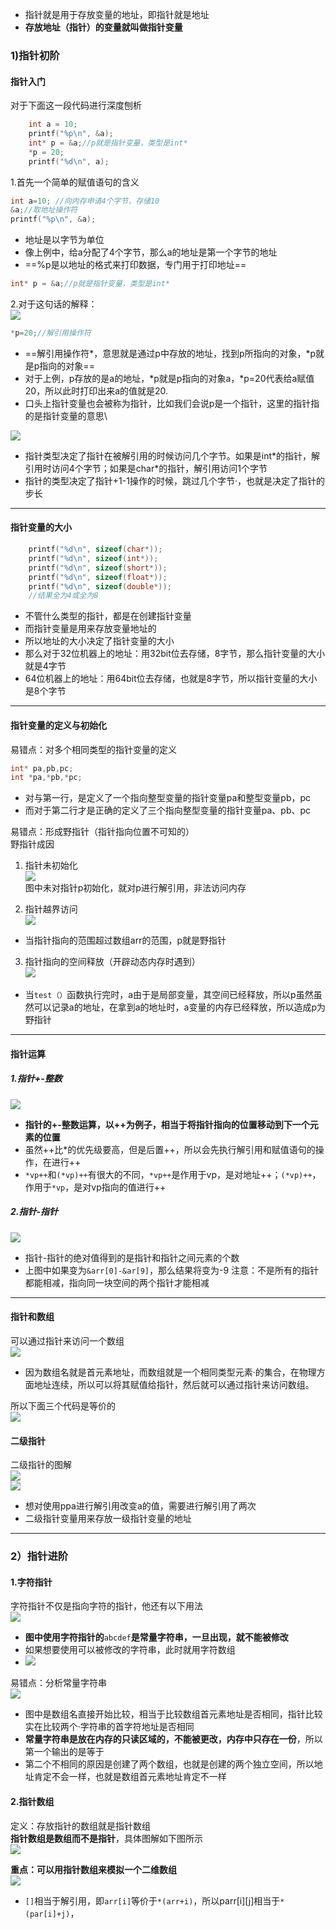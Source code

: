 * 指针就是用于存放变量的地址，即指针就是地址
* **存放地址（指针）的变量就叫做指针变量**
### 1)指针初阶
#### 指针入门
对于下面这一段代码进行深度刨析
```c
	int a = 10;
	printf("%p\n", &a);
	int* p = &a;//p就是指针变量，类型是int*
	*p = 20;
	printf("%d\n", a);
```

1.首先一个简单的赋值语句的含义
```c
int a=10; //向内存申请4个字节，存储10
&a;//取地址操作符
printf("%p\n", &a);
```
* 地址是以字节为单位
* 像上例中，给a分配了4个字节，那么a的地址是第一个字节的地址
* ==%p是以地址的格式来打印数据，专门用于打印地址==

```c
int* p = &a;//p就是指针变量，类型是int*
```
2.对于这句话的解释：  
![](assets/08指针/file-20250107223615293.png)

```c
*p=20;//解引用操作符
```
* ==解引用操作符*，意思就是通过p中存放的地址，找到p所指向的对象，\*p就是p指向的对象==
* 对于上例，p存放的是a的地址，\*p就是p指向的对象a，\*p=20代表给a赋值20，所以此时打印出来a的值就是20.
* 口头上指针变量也会被称为指针，比如我们会说p是一个指针，这里的指针指的是指针变量的意思\

![](assets/08指针/file-20250125093023578.png)  
* 指针类型决定了指针在被解引用的时候访问几个字节。如果是int\*的指针，解引用时访问4个字节；如果是char\*的指针，解引用访问1个字节
* 指针的类型决定了指针+1-1操作的时候，跳过几个字节·，也就是决定了指针的步长
***
#### 指针变量的大小
```c
	printf("%d\n", sizeof(char*));
	printf("%d\n", sizeof(int*));
	printf("%d\n", sizeof(short*));
	printf("%d\n", sizeof(float*));
	printf("%d\n", sizeof(double*));
	//结果全为4或全为8
```
* 不管什么类型的指针，都是在创建指针变量
* 而指针变量是用来存放变量地址的
* 所以地址的大小决定了指针变量的大小
* 那么对于32位机器上的地址：用32bit位去存储，8字节，那么指针变量的大小就是4字节
* 64位机器上的地址：用64bit位去存储，也就是8字节，所以指针变量的大小是8个字节
 ***
 
#### 指针变量的定义与初始化
易错点：对多个相同类型的指针变量的定义
```c
int* pa,pb,pc;
int *pa,*pb,*pc;
```
* 对与第一行，是定义了一个指向整型变量的指针变量pa和整型变量pb，pc
* 而对于第二行才是正确的定义了三个指向整型变量的指针变量pa、pb、pc

易错点：形成野指针（指针指向位置不可知的）  
野指针成因
1. 指针未初始化  
![](assets/08指针/file-20250125094708311.png)  
图中未对指针p初始化，就对p进行解引用，非法访问内存

2. 指针越界访问  
![](assets/08指针/file-20250125095058232.png)    
* 当指针指向的范围超过数组arr的范围，p就是野指针

3. 指针指向的空间释放（开辟动态内存时遇到）  
![](assets/08指针/file-20250125095319665.png)  
* 当`test（）`函数执行完时，a由于是局部变量，其空间已经释放，所以p虽然虽然可以记录a的地址，在拿到a的地址时，a变量的内存已经释放，所以造成p为野指针
****

#### 指针运算
##### 1.指针+-整数
![](assets/08指针/file-20250125100926543.png)  
* **指针的+-整数运算，以++为例子，相当于将指针指向的位置移动到下一个元素的位置**
* 虽然++比\*的优先级要高，但是后置++，所以会先执行解引用和赋值语句的操作，在进行++
* `*vp++`和`(*vp)++`有很大的不同，`*vp++`是作用于vp，是对地址++；`(*vp)++`，作用于`*vp`，是对vp指向的值进行++

##### 2.指针-指针
![](assets/08指针/file-20250125102026509.png)  
* 指针-指针的绝对值得到的是指针和指针之间元素的个数
* 上图中如果变为`&arr[0]-&ar[9]`，那么结果将变为-9
注意：不是所有的指针都能相减，指向同一块空间的两个指针才能相减

****
#### 指针和数组
可以通过指针来访问一个数组  
![](assets/08指针/file-20250125104108526.png)  
* 因为数组名就是首元素地址，而数组就是一个相同类型元素·的集合，在物理方面地址连续，所以可以将其赋值给指针，然后就可以通过指针来访问数组。

所以下面三个代码是等价的  
![](assets/08指针/file-20250125104435839.png)  

#### 二级指针
二级指针的图解  
![](assets/08指针/file-20250125105316970.png)  
![](assets/08指针/file-20250125105555947.png)  
* 想对使用ppa进行解引用改变a的值，需要进行解引用了两次
* 二级指针变量用来存放一级指针变量的地址

****


### 2）指针进阶

#### 1.字符指针
字符指针不仅是指向字符的指针，他还有以下用法  
![](assets/08指针/file-20250128133853441.png)  
* **图中使用字符指针的**`abcdef`**是常量字符串，一旦出现，就不能被修改**
* 如果想要使用可以被修改的字符串，此时就用字符数组  
* ![](assets/08指针/file-20250128134348900.png)  

易错点：分析常量字符串  
![](assets/08指针/file-20250128134601503.png)  
* 图中是数组名直接开始比较，相当于比较数组首元素地址是否相同，指针比较实在比较两个·字符串的首字符地址是否相同
* **常量字符串是放在内存的只读区域的，不能被更改，内存中只存在一份**，所以第一个输出的是等于
* 第二个不相同的原因是创建了两个数组，也就是创建的两个独立空间，所以地址肯定不会一样，也就是数组首元素地址肯定不一样

#### 2.指针数组
定义：存放指针的数组就是指针数组  
**指针数组是数组而不是指针**，具体图解如下图所示  
![](assets/08指针/file-20250125110535238.png)  

**重点：可以用指针数组来模拟一个二维数组**  
![](assets/08指针/file-20250125120313182.png)         
* `[]`相当于解引用，即`arr[i]`等价于`*(arr+i)`，所以parr\[i]\[j]相当于`*(par[i]+j)`，
